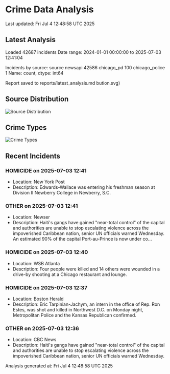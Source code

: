 # Crime Data Analysis
Last updated: Fri Jul  4 12:48:58 UTC 2025

## Latest Analysis

Loaded 42687 incidents
Date range: 2024-01-01 00:00:00 to 2025-07-03 12:41:04

Incidents by source:
source
newsapi           42586
chicago_pd          100
chicago_police        1
Name: count, dtype: int64

Report saved to reports/latest_analysis.md
bution.svg)

## Source Distribution
![Source Distribution](images/source_distribution.svg)

## Crime Types
![Crime Types](images/crime_types.svg)

## Recent Incidents

### HOMICIDE on 2025-07-03 12:41
- Location: New York Post
- Description: Edwards-Wallace was entering his freshman season at Division II Newberry College in Newberry, S.C.


### OTHER on 2025-07-03 12:41
- Location: Newser
- Description: Haiti's gangs have gained "near-total control" of the capital and authorities are unable to stop escalating violence across the impoverished Caribbean nation, senior UN officials warned Wednesday. An estimated 90% of the capital Port-au-Prince is now under co…


### HOMICIDE on 2025-07-03 12:40
- Location: WSB Atlanta
- Description: Four people were killed and 14 others were wounded in a drive-by shooting at a Chicago restaurant and lounge.


### HOMICIDE on 2025-07-03 12:37
- Location: Boston Herald
- Description: Eric Tarpinian-Jachym, an intern in the office of Rep. Ron Estes, was shot and killed in Northwest D.C. on Monday night, Metropolitan Police and the Kansas Republican confirmed.


### OTHER on 2025-07-03 12:36
- Location: CBC News
- Description: Haiti's gangs have gained "near-total control" of the capital and authorities are unable to stop escalating violence across the impoverished Caribbean nation, senior UN officials warned Wednesday.

Analysis generated at: Fri Jul  4 12:48:58 UTC 2025
